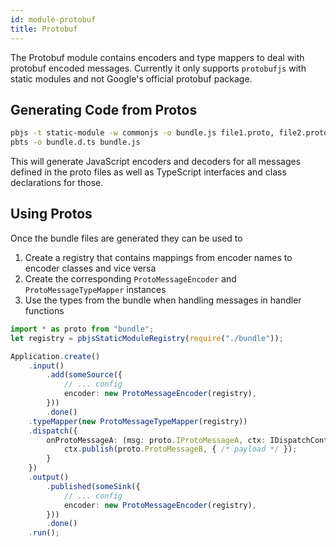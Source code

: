 ```yaml
---
id: module-protobuf
title: Protobuf
---
```


The Protobuf module contains encoders and type mappers to deal with protobuf encoded messages. Currently it only supports `protobufjs` with static modules and not Google's official protobuf package.

## Generating Code from Protos

```bash
pbjs -t static-module -w commonjs -o bundle.js file1.proto, file2.proto, ...
pbts -o bundle.d.ts bundle.js
```

This will generate JavaScript encoders and decoders for all messages defined in the proto files as well as TypeScript interfaces and class declarations for those.

## Using Protos

Once the bundle files are generated they can be used to

1. Create a registry that contains mappings from encoder names to encoder classes and vice versa
2. Create the corresponding `ProtoMessageEncoder` and `ProtoMessageTypeMapper` instances
3. Use the types from the bundle when handling messages in handler functions

```typescript
import * as proto from "bundle";
let registry = pbjsStaticModuleRegistry(require("./bundle"));

Application.create()
    .input()
        .add(someSource({
            // ... config
            encoder: new ProtoMessageEncoder(registry),
        }))
        .done()
    .typeMapper(new ProtoMessageTypeMapper(registry))
    .dispatch({
        onProtoMessageA: (msg: proto.IProtoMessageA, ctx: IDispatchContext) => {
            ctx.publish(proto.ProtoMessageB, { /* payload */ });
        }
    })
    .output()
        .published(someSink({
            // ... config
            encoder: new ProtoMessageEncoder(registry),
        }))
        .done()
    .run();
```
